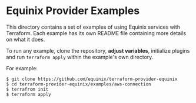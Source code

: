 # Equinix Provider Examples
This directory contains a set of examples of using Equinix services with Terraform. Each example has its own README file containing more details on what it does.

To run any example, clone the repository, **adjust variables**, initialize plugins and run `terraform apply` within the example's own directory. 

For example:
```
$ git clone https://github.com/equinix/terraform-provider-equinix
$ cd terraform-provider-equinix/examples/aws-connection
$ terrafrom init
$ terraform apply
```